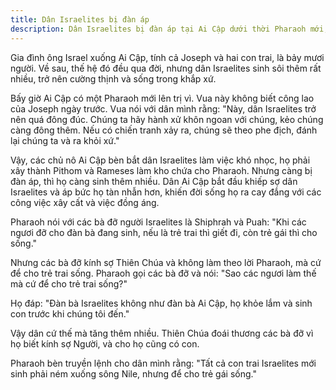 ```yaml
---
title: Dân Israelites bị đàn áp
description: Dân Israelites bị đàn áp tại Ai Cập dưới thời Pharaoh mới, phải lao động khổ cực và đối mặt với lệnh giết trẻ trai, nhưng vẫn sinh sôi mạnh mẽ nhờ sự bảo vệ của Thiên Chúa.
---
```


Gia đình ông Israel xuống Ai Cập, tính cả Joseph và hai con trai, là bảy mươi người. Về sau, thế hệ đó đều qua đời, nhưng dân Israelites sinh sôi thêm rất nhiều, trở nên cường thịnh và sống trong khắp xứ.

Bấy giờ Ai Cập có một Pharaoh mới lên trị vì. Vua này không biết công lao của Joseph ngày trước. Vua nói với dân mình rằng: "Này, dân Israelites trở nên quá đông đúc. Chúng ta hãy hành xử khôn ngoan với chúng, kẻo chúng càng đông thêm. Nếu có chiến tranh xảy ra, chúng sẽ theo phe địch, đánh lại chúng ta và ra khỏi xứ."

Vậy, các chủ nô Ai Cập bèn bắt dân Israelites làm việc khó nhọc, họ phải xây thành Pithom và Rameses làm kho chứa cho Pharaoh. Nhưng càng bị đàn áp, thì họ càng sinh thêm nhiều. Dân Ai Cập bắt đầu khiếp sợ dân Israelites và áp bức họ tàn nhẫn hơn, khiến đời sống họ ra cay đắng với các công việc xây cất và việc đồng áng.

Pharaoh nói với các bà đỡ người Israelites là Shiphrah và Puah: "Khi các ngươi đỡ cho đàn bà đang sinh, nếu là trẻ trai thì giết đi, còn trẻ gái thì cho sống."

Nhưng các bà đỡ kính sợ Thiên Chúa và không làm theo lời Pharaoh, mà cứ để cho trẻ trai sống. Pharaoh gọi các bà đỡ và nói: "Sao các ngươi làm thế mà cứ để cho trẻ trai sống?"

Họ đáp: "Đàn bà Israelites không như đàn bà Ai Cập, họ khỏe lắm và sinh con trước khi chúng tôi đến."

Vậy dân cứ thế mà tăng thêm nhiều. Thiên Chúa đoái thương các bà đỡ vì họ biết kính sợ Người, và cho họ cũng có con.

Pharaoh bèn truyền lệnh cho dân mình rằng: "Tất cả con trai Israelites mới sinh phải ném xuống sông Nile, nhưng để cho trẻ gái sống."